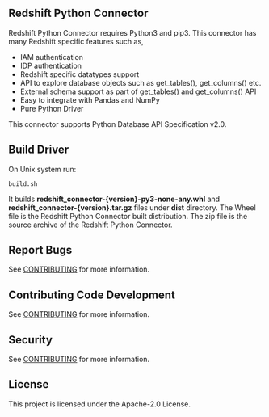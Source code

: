 ## Redshift Python Connector

Redshift Python Connector requires Python3 and pip3. This connector has many Redshift specific features such as,

  * IAM authentication
  * IDP authentication
  * Redshift specific datatypes support
  * API to explore database objects such as get_tables(), get_columns() etc.
  * External schema support as part of get_tables() and get_columns() API
  * Easy to integrate with Pandas and NumPy
  * Pure Python Driver

  This connector supports Python Database API Specification v2.0.

  ## Build Driver
  On Unix system run:
  ```
  build.sh
  ```
  It builds **redshift_connector-{version}-py3-none-any.whl** and **redshift_connector-{version}.tar.gz** files under **dist** directory.
  The Wheel file is the Redshift Python Connector built distribution.
  The zip file is the source archive of the Redshift Python Connector.

  ## Report Bugs

  See [CONTRIBUTING](CONTRIBUTING.md#Reporting-Bugs/Feature-Requests) for more information.

  ## Contributing Code Development

  See [CONTRIBUTING](CONTRIBUTING.md#Contributing-via-Pull-Requests) for more information.

## Security

See [CONTRIBUTING](CONTRIBUTING.md#security-issue-notifications) for more information.

## License

This project is licensed under the Apache-2.0 License.

